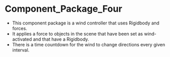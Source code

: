 # Component_Package_Four
- This component package is a wind controller that uses Rigidbody and forces.
- It applies a force to objects in the scene that have been set as wind-activated and that have a Rigidbody.
- There is a time countdown for the wind to change directions every given interval.
